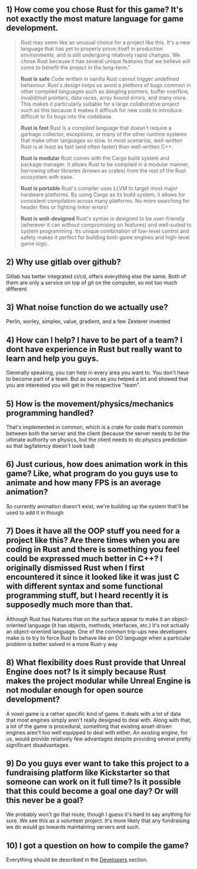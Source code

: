## 1) How come you chose Rust for this game? It's not exactly the most mature language for game development.

> Rust may seem like an unusual choice for a project like this. It's a new language that has yet to properly prove itself in production environments, and is still undergoing relatively rapid changes. We chose Rust because it has several unique features that we believe will come to benefit the project in the long-term."
>
> **Rust is safe**
> Code written in vanilla Rust cannot trigger undefined behaviour. Rust's design helps us avoid a plethora of bugs common in other compiled languages such as dangling pointers, buffer overflow, invalid/null pointers, data races, array bound errors, and many more. This makes it particularly suitable for a large collaborative project such as this because it makes it difficult for new code to introduce difficult to fix bugs into the codebase.
>
> **Rust is fast**
> Rust is a compiled language that doesn't require a garbage collector, exceptions, or many of the other runtime systems that make other languages so slow. In most scenarios, well-written Rust is at least as fast (and often faster) than well-written C++.
>
> **Rust is modular**
> Rust comes with the Cargo build system and package manager. It allows Rust to be compiled in a modular manner, borrowing other libraries (known as crates) from the rest of the Rust ecosystem with ease.
>
> **Rust is portable**
> Rust's compiler uses LLVM to target most major hardware platforms. By using Cargo as its build system, it allows for consistent compilation across many platforms. No more searching for header files or fighting linker errors!
>
> **Rust is well-designed**
> Rust's syntax is designed to be user-friendly (wherever it can without compromising on features) and well-suited to system programming. Its unique combination of low-level control and safety makes it perfect for building both game engines and high-level game logic.

## 2) Why use gitlab over github?

Gitlab has better integrated ci/cd, offers everything else the same. Both of them are only a service on top of git on the computer, so not too much different.

## 3) What noise function do we actually use?

Perlin, worley, simplex, value, gradient, and a few Zesterer invented

## 4) How can I help? I have to be part of a team? I dont have experience in Rust but really want to learn and help you guys.

Generally speaking, you can help in every area you want to. You don't have to become part of a team. But as soon as you helped a bit and showed that you are interested you will get in the respective "team".

## 5) How is the movement/physics/mechanics programming handled?

That's implemented in common, which is a crate for code that's common between both the server and the client
(because the server needs to be the ultimate authority on physics, but the client needs to do physics prediction so that lag/latency doesn't look bad)

## 6) Just curious, how does animation work in this game? Like, what program do you guys use to animate and how many FPS is an average animation?

So currently animation doesn't exist, we're building up the system that'll be used to add it in though

## 7) Does it have all the OOP stuff you need for a project like this? Are there times when you are coding in Rust and there is something you feel could be expressed much better in C++? I originally dismissed Rust when I first encountered it since it looked like it was just C with different syntax and some functional programming stuff, but I heard recently it is supposedly much more than that.

Although Rust has features that on the surface appear to make it an object-oriented language (it has objects, methods, interfaces, etc.) it's not actually an object-oriented language.
One of the common trip-ups new developers make is to try to force Rust to behave like an OO language when a particular problem is better solved in a more Rust-y way

## 8) What flexibility does Rust provide that Unreal Engine does not? Is it simply because Rust makes the project modular while Unreal Engine is not modular enough for open source development?

A voxel game is a rather specific kind of game. It deals with a lot of data that most engines simply aren't really designed to deal with. Along with that, a lot of the game is procedural, something that existing asset-driven engines aren't too well equipped to deal with either.
An existing engine, for us, would provide relatively few advantages despite providing several pretty significant disadvantages

## 9) Do you guys ever want to take this project to a fundraising platform like Kickstarter so that someone can work on it full time? Is it possible that this could become a goal one day? Or will this never be a goal?

We probably won't go that route, though I guess it's hard to say anything for sure. We see this as a volunteer project. It's more likely that any fundraising we do would go towards maintaining servers and such.

## 10) I got a question on how to compile the game?

Everything should be described in the [Developers][1] section.

[1]: developers
